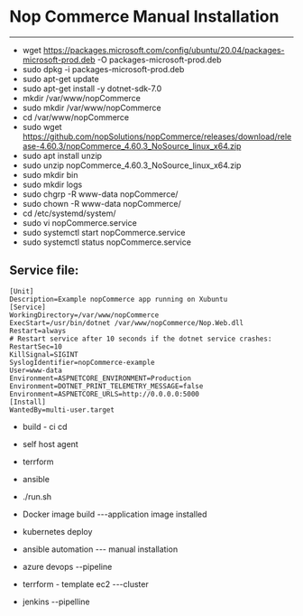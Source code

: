 # Nop Commerce Manual Installation
----------------------------------
- wget https://packages.microsoft.com/config/ubuntu/20.04/packages-microsoft-prod.deb -O packages-microsoft-prod.deb
- sudo dpkg -i packages-microsoft-prod.deb
- sudo apt-get update
- sudo apt-get install -y dotnet-sdk-7.0
- mkdir /var/www/nopCommerce
- sudo mkdir /var/www/nopCommerce
- cd /var/www/nopCommerce
- sudo wget https://github.com/nopSolutions/nopCommerce/releases/download/release-4.60.3/nopCommerce_4.60.3_NoSource_linux_x64.zip
- sudo apt install unzip
- sudo unzip nopCommerce_4.60.3_NoSource_linux_x64.zip
- sudo mkdir bin
- sudo mkdir logs
- sudo chgrp -R www-data nopCommerce/
- sudo chown -R www-data nopCommerce/
- cd /etc/systemd/system/
- sudo vi nopCommerce.service
- sudo systemctl start nopCommerce.service
- sudo systemctl status nopCommerce.service

Service file:
-----------
```
[Unit]
Description=Example nopCommerce app running on Xubuntu
[Service]
WorkingDirectory=/var/www/nopCommerce
ExecStart=/usr/bin/dotnet /var/www/nopCommerce/Nop.Web.dll
Restart=always
# Restart service after 10 seconds if the dotnet service crashes:
RestartSec=10
KillSignal=SIGINT
SyslogIdentifier=nopCommerce-example
User=www-data
Environment=ASPNETCORE_ENVIRONMENT=Production
Environment=DOTNET_PRINT_TELEMETRY_MESSAGE=false
Environment=ASPNETCORE_URLS=http://0.0.0.0:5000
[Install]
WantedBy=multi-user.target

```
- build - ci cd
- self host agent 
- terrform
- ansible
- ./run.sh

- Docker image build ---application image installed
- kubernetes deploy
- ansible automation --- manual installation
- azure devops --pipeline
- terrform - template ec2 ---cluster
- jenkins --pipelline
